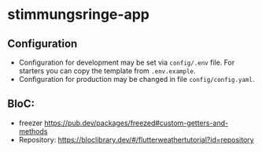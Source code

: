 # stimmungsringe-app

## Configuration

- Configuration for development may be set via `config/.env` file. For starters you can copy the template from `.env.example`.
- Configuration for production may be changed in file `config/config.yaml`.

## BloC:

- freezer https://pub.dev/packages/freezed#custom-getters-and-methods
- Repository: https://bloclibrary.dev/#/flutterweathertutorial?id=repository
